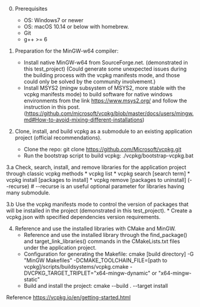 0. Prerequisites
    * OS: Windows7 or newer
    * OS: macOS 10.14 or below with homebrew.
    * Git
    * g++ >= 6

1. Preparation for the MinGW-w64 compiler:
    * Install native MinGW-w64 from SourceForge.net. (demonstrated in this test_project) (Could generate some unexpected issues during the building process with the vcpkg manifests mode, and those could only be solved by the community involvement.)
    * Install MSYS2 (mingw subsystem of MSYS2, more stable with the vcpkg manifests mode) to build software for native windows environments from the link https://www.msys2.org/ and follow the instruction in this post. (https://github.com/microsoft/vcpkg/blob/master/docs/users/mingw.md#How-to-avoid-mixing-different-installations)

2. Clone, install, and build vcpkg as a submodule to an existing application project (official recommendations).
    * Clone the repo: git clone https://github.com/Microsoft/vcpkg.git
    * Run the bootstrap script to build vcpkg: ./vcpkg/bootstrap-vcpkg.bat

3.a Check, search, install, and remove libraries for the application project through classic vcpkg methods
    * vcpkg list
    * vcpkg search [search term]
    * vcpkg install [packages to install]
    * vcpkg remove [packages to uninstall] (--recurse)  # --recurse is an useful optional parameter for libraries having many submodule.

3.b Use the vcpkg manifests mode to control the version of packages that will be installed in the project (demonstrated in this test_project).
    * Create a vcpkg.json with specified dependencies version requirements.

4. Reference and use the installed libraries with CMake and MinGW.
    * Reference and use the installed library through the find_package() and target_link_libraries() commands in the CMakeLists.txt files under the application project.
    * Configuration for generating the Makefile: 
      cmake [build directory] -G "MinGW Makefiles" -DCMAKE_TOOLCHAIN_FILE=[path to vcpkg]/scripts/buildsystems/vcpkg.cmake -DVCPKG_TARGET_TRIPLET="x64-mingw-dynamic" or "x64-mingw-static"
    * Build and install the project:
      cmake --build . --target install


Reference
https://vcpkg.io/en/getting-started.html